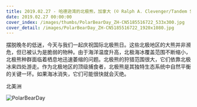 ```yaml
---
title: 2019.02.27 - 哈德逊湾的北极熊，加拿大 (© Ralph A. Clevenger/Tandem Stills + Motion)
date: 2019.02.27 00:00:00
cover_index: /images/thumbs/PolarBearDay_ZH-CN5185516722_533x300.jpg
cover_detail: /images/PolarBearDay_ZH-CN5185516722_1920x1080.jpg
---
```


摆脱晚冬的低迷，今天与我们一起庆祝国际北极熊日。这些北极地区的大熊并非濒危，但已被认为是脆弱的物种。由于海洋温度升高，北极海冰覆盖范围不断缩小，北极熊种群面临着栖息地迅速萎缩的问题。北极熊的狩猎范围很大，它们依靠北极冰来四处游走。作为北极地区的顶级捕食者，北极熊是其独特生态系统中自然平衡的关键一环。如果海冰消失，它们可能很快就会灭绝。

北美洲

![PolarBearDay](/images/PolarBearDay_ZH-CN5185516722_1920x1080.jpg)
